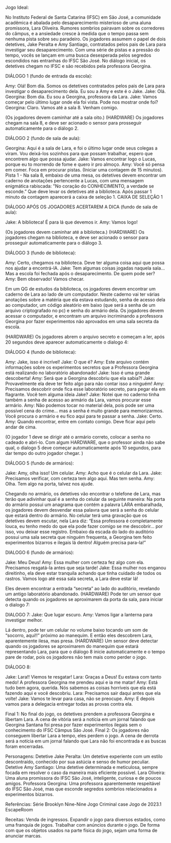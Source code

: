 Jogo Ideal:

No Instituto Federal de Santa Catarina (IFSC) em São José, a comunidade acadêmica é abalada pelo desaparecimento misterioso de uma aluna promissora, Lara Oliveira. Rumores sombrios pairavam sobre os corredores do câmpus, e a ansiedade cresce à medida que o tempo passa sem nenhuma pista sobre seu paradeiro.
Os jogadores assumem o papel de dois detetives, Jake Peralta e Amy Santiago, contratados pelos pais de Lara para investigar seu desaparecimento. Com uma série de pistas e a pressão do tempo, vocês se lançam em uma busca desesperada pelos segredos escondidos nas entranhas do IFSC São José.
No diálogo inicial, os detetives chegam no IFSC e são recebidos pela  professora Georgina.

DIÁLOGO 1 (fundo de entrada da escola):

Amy: Olá! Bom dia. Somos os detetives contratados pelos pais de Lara para investigar o desaparecimento dela. Eu sou a Amy e este é o Jake.
Jake: Olá.
Georgina: Bom dia. Eu sou a Georgina, professora da Lara. 
Jake: Vamos começar pelo último lugar onde ela foi vista. Pode nos mostrar onde foi?
Georgina: Claro. Vamos até a sala 8. Venham comigo.

(Os jogadores devem caminhar até a sala oito.)
(HARDWARE) Os jogadores chegam na sala 8, e deve ser acionado o sensor para prosseguir automaticamente para o diálogo 2.


DIÁLOGO 2 (fundo de sala de aula):

Georgina: Aqui é a sala de Lara, e foi o último lugar onde seus colegas a viram. Vou deixá-los sozinhos para que possam trabalhar, espero que encontrem algo que possa ajudar. 
Jake: Vamos encontrar logo o Lucas, porque eu to morrendo de fome e quero ir pro almoço.
Amy: Você só pensa em comer. Foca em procurar pistas.
(Iniciar uma contagem de 15 minutos).
Pista 1 - Na sala 8, embaixo de uma mesa, os detetives devem encontrar um caderno de anotações pertencente a Lucas, com uma mensagem enigmática rabiscada: "No coração do CONHECIMENTO, a verdade se esconde.” 
Que deve levar os detetives até a biblioteca. 
Após passar 1 minuto da contagem aparecerá a caixa de seleção 1.
CAIXA DE SELEÇÃO 1


DIÁLOGO APÓS OS JOGADORES ACERTAREM A DICA  (fundo de sala de aula):
 
Jake: A biblioteca! É para lá que devemos ir.
Amy: Vamos logo!

(Os jogadores devem caminhar até a biblioteca.)
(HARDWARE) Os jogadores chegam na biblioteca, e deve ser acionado o sensor para prosseguir automaticamente para o diálogo 3.

DIÁLOGO 3 (fundo de biblioteca):

Amy: Certo, chegamos na biblioteca. Deve ter alguma coisa aqui que possa nos ajudar a encontrá-lA.
Jake: Tem algumas coisas jogadas naquela sala… Mas a escola foi fechada após o desaparecimento. De quem pode ser?
Amy: Bem observado! Vamos checar.

Em um QG de estudos da biblioteca, os jogadores devem encontrar um caderno de Lara ao lado de um computador.
Neste caderno vai ter várias anotações sobre a matéria que ela estava estudando, senha de acesso dela ao computador, um código aleatório em baixo (que será a senha de um arquivo criptografado no pc) e senha do armário dela.
Os jogadores devem acessar o computador, e encontram um arquivo incriminando a professora Georgina por fazer experimentos não aprovados em uma sala secreta da escola.

(HARDWARE) Os jogadores abrem o arquivo secreto e começam a ler, após 20 segundos deve aparecer automaticamente o dialogo 4:

DIÁLOGO 4 (fundo de biblioteca):

Amy: Jake, isso é incrível!
Jake: O que é?
Amy: Este arquivo contém informações sobre os experimentos secretos que a Professora Georgina está realizando no laboratório abandonado!
Jake: Isso é uma grande descoberta!
Amy: Será que a Georgina descobriu que ela sabia?!
Jake: Provavelmente ela deve ter feito algo para não contar isso a ninguém!
Amy: Precisamos descobrir onde fica esse laboratório secreto, para pegar ela em flagrante. Você tem alguma ideia Jake?
Jake:	Notei que no caderno tinha também a senha de acesso ao armário da Lara, vamos procurar esse armário.
Amy: Não podemos tocar no material dela, pois pode ser uma possível cena do crime… mas a senha é muito grande para memorizarmos. Você procura o armário e eu fico aqui para te passar a senha.
Jake: Certo. 
Amy: Quando encontrar, entre em contato comigo. Deve ficar aqui pelo andar de cima.

(O jogador 1 deve se dirigir até o armário correto, colocar a senha no cadeado e abri-lo. Com algum HARDWARE, que o professor ainda não sabe qual, o dialogo 5 deve começar automaticamente após 10 segundos, para dar tempo do outro jogador chegar. )

DIÁLOGO 5 (fundo de armários): 

Jake: Amy, olha isso! Um celular.
Amy: Acho que é o celular da Lara.
Jake: Precisamos verificar, com certeza tem algo aqui. Mas tem senha.
Amy: Olha. Tem algo na porta, talvez nos ajude.

Chegando no armário, os detetives vão encontrar o telefone de Lara, mas terão que adivinhar qual é a senha do celular da seguinte maneira:
Na porta do armário possui um anagrama que contém a palavra LARA embaralhada, os jogadores devem desvendar essa palavra que será a senha do celular que estará dentro do armário.
No celular terá uma gravação que os detetives devem escutar, nela Lara diz: “Essa professora é completamente louca, eu tenho medo do que ela pode fazer comigo se me descobrir… por isso, vou deixar esse registro. Embaixo da escada do lado do auditório possui uma sala secreta que ninguém frequenta, a Georgina tem feito experimentos bizarros e ilegais lá dentro! Alguém precisa para-la!”

DIALOGO 6 (fundo de armários):

Jake: Meu Deus!
Amy: Essa mulher com certeza fez algo com ela. Precisamos resgatá-la antes que seja tarde!
Jake: Essa mulher nos enganou direitinho, ela deve estar tranquila achando que tinha cuidado de todos os rastros. Vamos logo até essa sala secreta, a Lara deve estar lá!

Eles devem encontrar a entrada “secreta” ao lado do auditório, revelando um antigo laboratório abandonado.
(HARDWARE) Pode ter um sensor que detecta quando os jogadores se aproximarem da porta da sala, para iniciar o dialogo 7:

DIALOGO 7:
Jake: Que lugar escuro.
Amy: Vamos ligar a lanterna para investigar melhor.

Lá dentro, pode ter um celular no volume baixo tocando um som de “socorro, aqui!!” próximo ao manequim. E então eles descobrem Lara, aparentemente ilesa, mas presa. 
(HARDWARE) Um sensor deve detectar quando os jogadores se aproximarem do manequim que estará representando Lara, para que o diálogo 8 inicie automaticamente e o tempo pare de rodar, pois os jogadores não tem mais como perder o jogo. 


DIÁLOGO 8:

Jake: Lara!! Viemos te resgatar!
Lara: Graças a Deus! Eu estava com tanto medo! A professora Georgina me prendeu aqui e ia me matar!
Amy: Está tudo bem agora, querida. Nós sabemos as coisas horríveis que ela está fazendo aqui e você descobriu. 
Lara: Precisamos sair daqui antes que ela volte!
Jake: Vamos te levar para casa, não se preocupe.
Amy: E depois vamos para a delegacia entregar todas as provas contra ela.

Final 1: No final do jogo, os detetives prendem a professora Georgina e libertam Lara. A cena de vitória será a notícia em um jornal falando que Georgina Santana foi presa por fazer experimentos ilegais sem o conhecimento do IFSC Câmpus São José.
Final 2: Os jogadores não conseguem libertar Lara a tempo, eles perdem o jogo. A cena de derrota será a notícia em um jornal falando que Lara não foi encontrada e as buscas foram encerradas.



Personagens:
Detetive Jake Peralta: Um detetive experiente com um estilo descontraído, conhecido por sua astúcia e senso de humor peculiar.
Detetive Amy Santiago: Uma detetive determinada e meticulosa, sempre focada em resolver o caso da maneira mais eficiente possível.
Lara Oliveira: Uma aluna promissora do IFSC São José, inteligente, curiosa e de poucos amigos.
Professora Georgina: Uma professora aparentemente respeitável do IFSC São José, mas que esconde segredos sombrios relacionados a experimentos bizarros.

Referências:
Série Brooklyn Nine-Nine
Jogo Criminal case
Jogo de 2023.1 EscapeRoom

Receitas:
Venda de ingressos.
Expandir o jogo para diversos estados, como uma franquia de jogos.
Trabalhar com anúncios durante o jogo. De forma com que os objetos usados na parte física do jogo, sejam uma forma de anunciar marcas.
